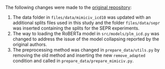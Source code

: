 The following changes were made to the [original repository](https://github.com/JoakimEdin/medical-coding-reproducibility/tree/main):
1. The data folder in `files/data/mimiciv_icd10` was updated with an additional splits files used in this study and the folder `files/data/sepr` was inserted containing the splits for the SEPR experiments.
2. The way to loading the RoBERTa model in `src/models/plm_icd.py` was changed to address the issue of the model collapsing reported by the original authors.
3. The preprocessing method was changed in `prepare_data/utils.py` by removing the old method and inserting the new `remove_adapted` condition and called in `prepare_data/prepare_mimiciv.py`.